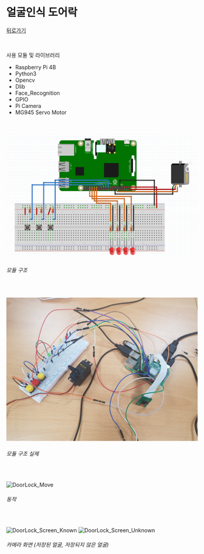 # 얼굴인식 도어락 
[뒤로가기](https://github.com/YiDongYeol)

<br/>

사용 모듈 및 라이브러리
- Raspberry Pi 4B
- Python3
- Opencv
- Dlib
- Face_Recognition
- GPIO
- Pi Camera
- MG945 Servo Motor

<br/>
  
![DoorLock](https://raw.githubusercontent.com/YiDongYeol/face_recognition_doorlock/main/capture/DoorLock.PNG)
###### 모듈 구조

<br/>
  
![DoorLock_Real](https://raw.githubusercontent.com/YiDongYeol/face_recognition_doorlock/main/capture/DoorLock_Real.jpg)
###### 모듈 구조 실제

<br/>

![DoorLock_Move](https://github.com/YiDongYeol/face_recognition_doorlock/blob/main/capture/gpio_work.gif)
###### 동작
  
<br/>

![DoorLock_Screen_Known](https://github.com/YiDongYeol/face_recognition_doorlock/blob/main/capture/recog_known.gif) ![DoorLock_Screen_Unknown](https://github.com/YiDongYeol/face_recognition_doorlock/blob/main/capture/recog_unknown.gif)
###### 카메라 화면 (저장된 얼굴, 저장되지 않은 얼굴)

<br/>
